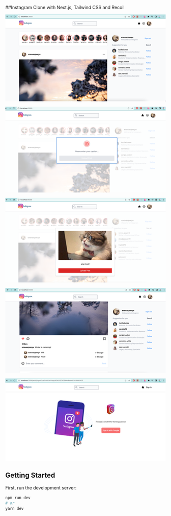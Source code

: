 ##Instagram Clone with Next.js, Tailwind CSS and Recoil

![img_1.png](img_1.png)

![img_2.png](img_2.png)

![img_3.png](img_3.png)

![img.png](img.png)

![img_4.png](img_4.png)

## Getting Started

First, run the development server:

```bash
npm run dev
# or
yarn dev
```
